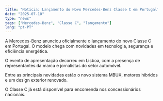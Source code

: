 ```yaml
---
title: "Notícia: Lançamento do Novo Mercedes-Benz Classe C em Portugal"
date: "2025-07-10"
type: "news"
tags: ["Mercedes-Benz", "Classe C", "lançamento"]
lang: "pt-PT"
---
```


A Mercedes-Benz anunciou oficialmente o lançamento do novo Classe C em Portugal. O modelo chega com novidades em tecnologia, segurança e eficiência energética.

O evento de apresentação decorreu em Lisboa, com a presença de representantes da marca e jornalistas do setor automóvel.

Entre as principais novidades estão o novo sistema MBUX, motores híbridos e um design exterior renovado.

O Classe C já está disponível para encomenda nos concessionários nacionais.

